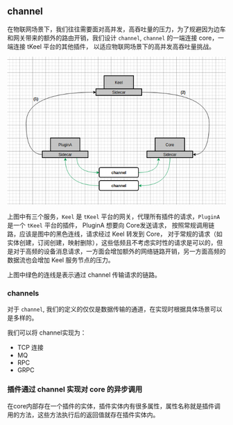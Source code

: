 ## channel

在物联网场景下，我们往往需要面对高并发，高吞吐量的压力，为了规避因为边车和网关带来的额外的路由开销，我们设计 `channel`, `channel` 的一端连接 core，一端连接 tKeel 平台的其他插件， 以适应物联网场景下的高并发高吞吐量挑战。


![channel](../images/channel.png)


上图中有三个服务，`Keel` 是 `tKeel` 平台的网关，代理所有插件的请求，`PluginA` 是一个 `tKeel` 平台的插件， PluginA 想要向 Core发送请求， 按照常规调用链路，应该是图中的黑色连线，请求经过 Keel 转发到 Core， 对于常规的请求（如实体创建，订阅创建，映射删除），这些低频且不考虑实时性的请求是可以的，但是对于高频的设备消息请求，一方面会增加额外的网络链路开销，另一方面高频的数据流也会增加 Keel 服务节点的压力。

上图中绿色的连线是表示通过 channel 传输请求的链路。



### channels

对于 `channel`, 我们的定义的仅仅是数据传输的通道，在实现时根据具体场景可以是多样的。

我们可以将 channel实现为：

- TCP 连接
- MQ
- RPC
- GRPC






### 插件通过 channel 实现对 core 的异步调用

在core内部存在一个插件的实体，插件实体内有很多属性，属性名称就是插件调用的方法，这些方法执行后的返回值就存在插件实体内。










